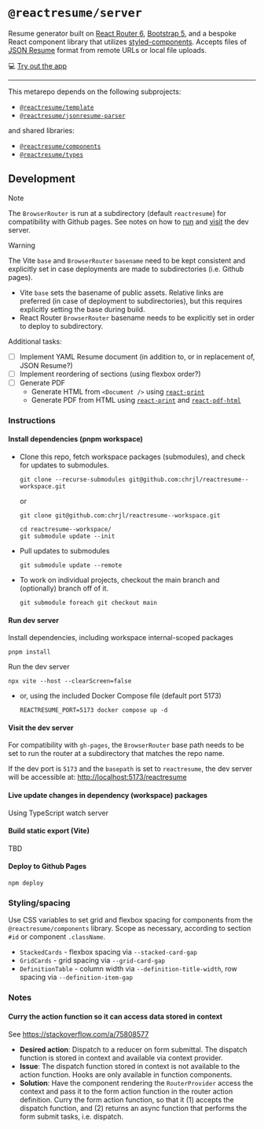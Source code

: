 # `@reactresume/server`

Resume generator built on [React Router 6](https://reactrouter.com), [Bootstrap 5](https://getbootstrap.com), and a bespoke React component library that utilizes [styled-components](https://styled-components.com). Accepts files of [JSON Resume](https://jsonresume.org) format from remote URLs or local file uploads.

💻 [Try out the app](https://chrjl.github.io/reactresume)

---

This metarepo depends on the following subprojects:

- [`@reactresume/template`](https://github.com/chrjl/reactresume--template)
- [`@reactresume/jsonresume-parser`](https://github.com/chrjl/reactresume--jsonresume-parser)

and shared libraries:

- [`@reactresume/components`](https://github.com/chrjl/reactresume--components)
- [`@reactresume/types`](https://github.com/chrjl/reactresume--types)

## Development

> [!NOTE]
> The `BrowserRouter` is run at a subdirectory (default `reactresume`) for compatibility with Github pages. See notes on how to [run](#run-dev-server) and [visit](#visit-the-dev-server) the dev server.

> [!WARNING]
> The Vite `base` and `BrowserRouter` `basename` need to be kept consistent and explicitly set in case deployments are made to subdirectories (i.e. Github pages).
>
> - Vite `base` sets the basename of public assets. Relative links are preferred (in case of deployment to subdirectories), but this requires explicitly setting the base during build.
> - React Router `BrowserRouter` basename needs to be explicitly set in order to deploy to subdirectory.

Additional tasks:

- [ ] Implement YAML Resume document (in addition to, or in replacement of, JSON Resume?)
- [ ] Implement reordering of sections (using flexbox order?)
- [ ] Generate PDF
  - Generate HTML from `<Document />` using [`react-print`](https://www.npmjs.com/package/@onedoc/react-print)
  - Generate PDF from HTML using [`react-print`](https://react-pdf.org/) and [`react-pdf-html`](https://www.npmjs.com/package/react-pdf-html)

### Instructions

#### Install dependencies (pnpm workspace)

- Clone this repo, fetch workspace packages (submodules), and check for updates to submodules.

  ```console
  git clone --recurse-submodules git@github.com:chrjl/reactresume--workspace.git
  ```

  or

  ```console
  git clone git@github.com:chrjl/reactresume--workspace.git

  cd reactresume--workspace/
  git submodule update --init
  ```

- Pull updates to submodules

  ```console
  git submodule update --remote
  ```

- To work on individual projects, checkout the main branch and (optionally) branch off of it.

  ```console
  git submodule foreach git checkout main
  ```

#### Run dev server

Install dependencies, including workspace internal-scoped packages

```console
pnpm install
```

Run the dev server

```console
npx vite --host --clearScreen=false
```

- or, using the included Docker Compose file (default port 5173)

  ```console
  REACTRESUME_PORT=5173 docker compose up -d
  ```

#### Visit the dev server

For compatibility with `gh-pages`, the `BrowserRouter` base path needs to be set to run the router at a subdirectory that matches the repo name.

If the dev port is `5173` and the `basepath` is set to `reactresume`, the dev server will be accessible at: <http://localhost:5173/reactresume>

#### Live update changes in dependency (workspace) packages

Using TypeScript watch server

#### Build static export (Vite)

TBD

#### Deploy to Github Pages

```
npm deploy
```

### Styling/spacing

Use CSS variables to set grid and flexbox spacing for components from the `@reactresume/components` library. Scope as necessary, according to section `#id` or component `.className`.

- `StackedCards` - flexbox spacing via `--stacked-card-gap`
- `GridCards` - grid spacing via `--grid-card-gap`
- `DefinitionTable` - column width via `--definition-title-width`, row spacing via `--definition-item-gap`

### Notes

#### Curry the action function so it can access data stored in context

See <https://stackoverflow.com/a/75808577>

- **Desired action**: Dispatch to a reducer on form submittal. The dispatch function is stored in context and available via context provider.
- **Issue**: The dispatch function stored in context is not available to the action function. Hooks are only available in function components.
- **Solution**: Have the component rendering the `RouterProvider` access the context and pass it to the form action function in the router action definition. Curry the form action function, so that it (1) accepts the dispatch function, and (2) returns an async function that performs the form submit tasks, i.e. dispatch.
